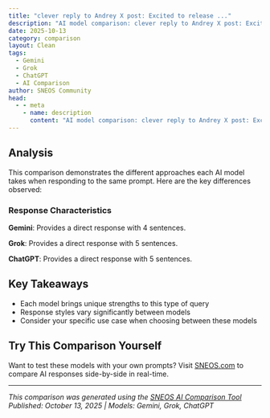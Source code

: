 ```yaml
---
title: "clever reply to Andrey X post: Excited to release ..."
description: "AI model comparison: clever reply to Andrey X post: Excited to release new repo: nanochat! (it's among the most unhinged ..."
date: 2025-10-13
category: comparison
layout: Clean
tags:
  - Gemini
  - Grok
  - ChatGPT
  - AI Comparison
author: SNEOS Community
head:
  - - meta
    - name: description
      content: "AI model comparison: clever reply to Andrey X post: Excited to release new repo: nanochat! (it's among the most unhinged I've written).  Unli..."
---
```


<ChatComparison
  title="clever reply to Andrey X post: Excited to release ..."
  prompt="clever reply to Andrey X post: Excited to release new repo: nanochat!&#10;(it's among the most unhinged I've written).&#10;&#10;Unlike my earlier similar repo nanoGPT which only covered pretraining, nanochat is a minimal, from scratch, full-stack training/inference pipeline of a simple ChatGPT clone in a single, dependency-minimal codebase. You boot up a cloud GPU box, run a single script and in as little as 4 hours later you can talk to your own LLM in a ChatGPT-like web UI.&#10;&#10;It weighs ~8,000 lines of imo quite clean code to:&#10;&#10;- Train the tokenizer using a new Rust implementation&#10;- Pretrain a Transformer LLM on FineWeb, evaluate CORE score across a number of metrics&#10;- Midtrain on user-assistant conversations from SmolTalk, multiple choice questions, tool use.&#10;- SFT, evaluate the chat model on world knowledge multiple choice (ARC-E/C, MMLU), math (GSM8K), code (HumanEval)&#10;- RL the model optionally on GSM8K with &quot;GRPO&quot;&#10;- Efficient inference the model in an Engine with KV cache, simple prefill/decode, tool use (Python interpreter in a lightweight sandbox), talk to it over CLI or ChatGPT-like WebUI.&#10;- Write a single markdown report card, summarizing and gamifying the whole thing.&#10;&#10;Even for as low as ~$100 in cost (~4 hours on an 8XH100 node), you can train a little ChatGPT clone that you can kind of talk to, and which can write stories/poems, answer simple questions. About ~12 hours surpasses GPT-2 CORE metric. As you further scale up towards ~$1000 (~41.6 hours of training), it quickly becomes a lot more coherent and can solve simple math/code problems and take multiple choice tests. E.g. a depth 30 model trained for 24 hours (this is about equal to FLOPs of GPT-3 Small 125M and 1/1000th of GPT-3) gets into 40s on MMLU and 70s on ARC-Easy, 20s on GSM8K, etc.&#10;&#10;My goal is to get the full &quot;strong baseline&quot; stack into one cohesive, minimal, readable, hackable, maximally forkable repo. nanochat will be the capstone project of LLM101n (which is still being developed). I think it also has potential to grow into a research harness, or a benchmark, similar to nanoGPT before it. It is by no means finished, tuned or optimized (actually I think there's likely quite a bit of low-hanging fruit), but I think it's at a place where the overall skeleton is ok enough that it can go up on GitHub where all the parts of it can be improved.&#10;&#10;Link to repo and a detailed walkthrough of the nanochat speedrun is in the reply."
  :responses='{
    "Gemini": "Okay, I understand. You\u0027ve provided a detailed announcement of the \u0060nanochat\u0060 repository by Andrey X. It seems like a significant project aimed at creating a minimal, full-stack ChatGPT clone, and you\u0027re looking for a clever reply to this post. I will generate some clever replies, but first I need to find the repository link.\n",
    "Grok": "Whoa, Andrej\u2014nanochat is the ultimate \u0022build your own ChatGPT\u0022 fever dream turned reality. From Rust tokenizer to GRPO RL in 8K lines? That\u0027s not unhinged, that\u0027s engineered chaos we all secretly crave. Forking now to see if I can make it roast my code reviews. \uD83D\uDE80 What\u0027s the first low-hanging fruit you\u0027re eyeing?",
    "ChatGPT": "\u0022From nanoGPT to nanochat \u2014 looks like you turned a snack into a full-course meal for LLM enthusiasts. Excited to see this \u2018unhinged\u2019 masterpiece let loose in the wild. Training ChatGPT clones with just one script? That\u2019s some next-level wizardry packed in 8,000 lines. Can\u2019t wait to fork, hack, and maybe even teach my toaster to chat!\u0022"
  }'
  published-date="16:51"
/>

## Analysis

This comparison demonstrates the different approaches each AI model takes when responding to the same prompt. Here are the key differences observed:

### Response Characteristics

**Gemini**: Provides a direct response with 4 sentences. 

**Grok**: Provides a direct response with 5 sentences. 

**ChatGPT**: Provides a direct response with 5 sentences. 

## Key Takeaways

- Each model brings unique strengths to this type of query
- Response styles vary significantly between models
- Consider your specific use case when choosing between these models

## Try This Comparison Yourself

Want to test these models with your own prompts? Visit [SNEOS.com](https://sneos.com) to compare AI responses side-by-side in real-time.

---

*This comparison was generated using the [SNEOS AI Comparison Tool](https://sneos.com)*
*Published: October 13, 2025 | Models: Gemini, Grok, ChatGPT*
